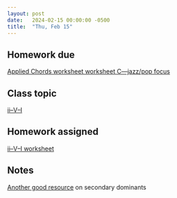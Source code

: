 ```yaml
---
layout: post
date:   2024-02-15 00:00:00 -0500
title:  "Thu, Feb 15"
---
```


## Homework due

[Applied Chords worksheet worksheet C—jazz/pop focus](https://viva.pressbooks.pub/openmusictheory/chapter/tonicization/#assignments)

## Class topic

[ii–V–I](https://viva.pressbooks.pub/openmusictheory/chapter/ii-v-i/)

## Homework assigned

[ii–V–I worksheet](https://gmuedu-my.sharepoint.com/:b:/g/personal/mlavengo_gmu_edu/Eaf9LmXW8jVPuFoXfBrSN50Bv4dnOjl_hoWpm8XyB42c9g?e=zlAcoi)

## Notes

[Another good resource](https://musictheory.pugetsound.edu/mt21c/SecondaryDominants.html) on secondary dominants